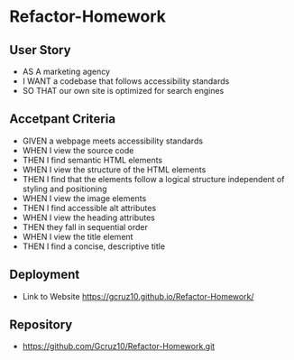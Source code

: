 # Refactor-Homework
## User Story 
- AS A marketing agency
- I WANT a codebase that follows accessibility standards
- SO THAT our own site is optimized for search engines

## Accetpant Criteria 
- GIVEN a webpage meets accessibility standards
- WHEN I view the source code
- THEN I find semantic HTML elements
- WHEN I view the structure of the HTML elements
- THEN I find that the elements follow a logical structure independent of styling and positioning
- WHEN I view the image elements
- THEN I find accessible alt attributes
- WHEN I view the heading attributes
- THEN they fall in sequential order
- WHEN I view the title element
- THEN I find a concise, descriptive title

## Deployment
- Link to Website https://gcruz10.github.io/Refactor-Homework/

## Repository 
- https://github.com/Gcruz10/Refactor-Homework.git
